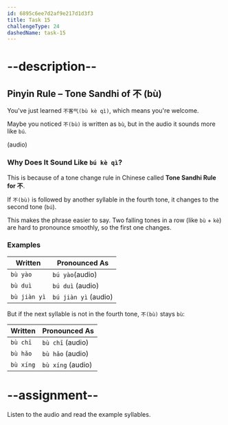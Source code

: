 ```yaml
---
id: 6895c6ee7d2af9e217d1d3f3
title: Task 15
challengeType: 24
dashedName: task-15
---
```


# --description--

## Pinyin Rule – Tone Sandhi of 不 (bù)

You've just learned `不客气(bù kè qì)`, which means you're welcome.

Maybe you noticed `不(bù)` is written as `bù`, but in the audio it sounds more like `bú`.

(audio)

### Why Does It Sound Like `bú kè qì`?

This is because of a tone change rule in Chinese called **Tone Sandhi Rule for 不**.

If `不(bù)` is followed by another syllable in the fourth tone, it changes to the second tone (`bú`).

This makes the phrase easier to say. Two falling tones in a row (like `bù` + `kè`) are hard to pronounce smoothly, so the first one changes.

### Examples

| Written     | Pronounced As |
|-------------|----------------|
| `bù yào` | `bú yào`(audio)   |
| `bù duì`       | `bú duì` (audio)      |
| `bù jiàn yì` | `bú jiàn yì` (audio) |

But if the next syllable is not in the fourth tone, `不(bù)` stays `bù`:

| Written     | Pronounced As |
|-------------|----------------|
| `bù chī`     | `bù chī` (audio)  |
| `bù hǎo`     | `bù hǎo`  (audio) |
| `bù xíng`     | `bù xíng` (audio)|

# --assignment--

Listen to the audio and read the example syllables.
